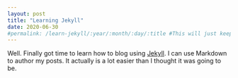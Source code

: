 ```yaml
---
layout: post
title: "Learning Jekyll"
date: 2020-06-30
#permalink: /learn-jekyll/:year/:month/:day/:title #This will just keep this post under /_sites/learn-jekyll/2020/06/30/.... This won't solve the username.github.io/learn-jekyll issue. The post will be available at username.github.io/learn-jekyll/learn-jekyll/...
---
```


Well. Finally got time to learn how to blog using [Jekyll](http://jekyllrb.com). I can use Markdown to author my posts. It actually is a lot easier than I thought it was going to be.
